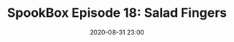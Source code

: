 ---
layout: post
title: "SpookBox Episode 18: Salad Fingers"
date: 2020-08-31 23:00
file: https://archive.org/download/spook-box-18-salad-fingers/SpookBox%2018%20SaladFingers%20Edit%201%20Export%201.mp3
summary: "SpookBox retrospective on Salad Fingers... It predicted Brexit."
description: "This week we look at an internet classic! The first eleven episodes of David Firth's 2005-2019 'Salad Fingers' shorts. Although originally an Adobe Flash animation, the show has spawned - arguably - numerous progeny from The Mighty Boosh to elements of Rick and Morty. In this episode we make the case for a reading of the series that confronts the farcical nature of British colonial jingoism in a post-empire era, with Salad Fingers the character seeming to represent all the worst parts of British colonialism in post-modernity."
duration: "60:20" 
length: "3620"
explicit: "yes" 
keywords: "Horror, Movie, Podcast, Humor, Education, Funny, Casual, Long, Feminism, Feminist, Literary Theory, Marxism, H.P. Lovecraft, Lovecraft, Folk Horror, Ari Aster, David Lynch, Jordan Peele, Surrealism, Salad Fingers, David Firth"
block: "no" 
voices: "Heather, Conor, Daf"
---